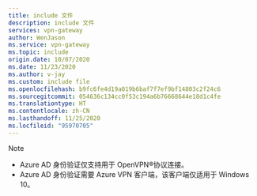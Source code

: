 ```yaml
---
title: include 文件
description: include 文件
services: vpn-gateway
author: WenJason
ms.service: vpn-gateway
ms.topic: include
origin.date: 10/07/2020
ms.date: 11/23/2020
ms.author: v-jay
ms.custom: include file
ms.openlocfilehash: b9fc6fe4d19a019b6baf7f7ef9bf14803c2f24c6
ms.sourcegitcommit: 054636c134cc0f53c194a6b76668644e18d1c4fe
ms.translationtype: HT
ms.contentlocale: zh-CN
ms.lasthandoff: 11/25/2020
ms.locfileid: "95970705"
---
```

> [!NOTE]
>* Azure AD 身份验证仅支持用于 OpenVPN®协议连接。
>* Azure AD 身份验证需要 Azure VPN 客户端，该客户端仅适用于 Windows 10。
>
